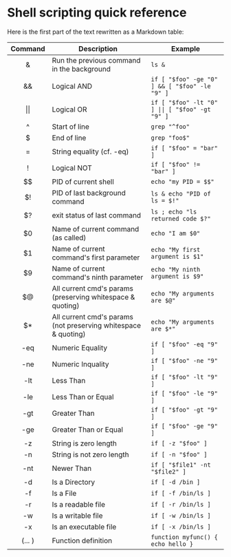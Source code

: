 # Shell scripting quick reference

Here is the first part of the text rewritten as a Markdown table:

|  Command | Description                                 |       Example                                    |
|:--------:|---------------------------------------------|--------------------------------------------------|
|   &      | Run the previous command in the background  | `ls &`                                           |
|   &&     | Logical AND                                 | `if [ "$foo" -ge "0" ] && [ "$foo" -le "9" ]`    |
|   \|\|   | Logical OR                                  | `if [ "$foo" -lt "0" ] \|\| [ "$foo" -gt "9" ]`  |
|   ^      | Start of line                               | `grep "^foo"`                                    |
|   $      | End of line                                 | `grep "foo$"`                                    |
|   =      | String equality (cf. -eq)                   | `if [ "$foo" = "bar" ]`                          |
|   !      | Logical NOT                                 | `if [ "$foo" != "bar" ]`                         |
|   $$     | PID of current shell                        | `echo "my PID = $$"`                             |
|   $!     | PID of last background command              | `ls & echo "PID of ls = $!"`                     |
|   $?     | exit status of last command                 | `ls ; echo "ls returned code $?"`                |
|   $0     | Name of current command (as called)         | `echo "I am $0"`                                 |
|   $1     | Name of current command's first parameter   | `echo "My first argument is $1"`                 |
|   $9     | Name of current command's ninth parameter   | `echo "My ninth argument is $9"`                 |
|   $@     | All current cmd's params (preserving whitespace & quoting) | `echo "My arguments are $@"`      |
|   $*     | All current cmd's params (not preserving whitespace & quoting) | `echo "My arguments are $*"`  |
|   -eq    | Numeric Equality                            | `if [ "$foo" -eq "9" ]`                          |
|   -ne    | Numeric Inquality                           | `if [ "$foo" -ne "9" ]`                          |
|   -lt    | Less Than                                   | `if [ "$foo" -lt "9" ]`                          |
|   -le    | Less Than or Equal                          | `if [ "$foo" -le "9" ]`                          |
|   -gt    | Greater Than                                | `if [ "$foo" -gt "9" ]`                          |
|   -ge    | Greater Than or Equal                       | `if [ "$foo" -ge "9" ]`                          |
|   -z     | String is zero length                       | `if [ -z "$foo" ]`                               |
|   -n     | String is not zero length                   | `if [ -n "$foo" ]`                               |
|   -nt    | Newer Than                                  | `if [ "$file1" -nt "$file2" ]`                   |
|   -d     | Is a Directory                              | `if [ -d /bin ]`                                 |
|   -f     | Is a File                                   | `if [ -f /bin/ls ]`                              |
|   -r     | Is a readable file                          | `if [ -r /bin/ls ]`                              |
|   -w     | Is a writable file                          | `if [ -w /bin/ls ]`                              |
|   -x     | Is an executable file                       | `if [ -x /bin/ls ]`                              |
|  (... )  | Function definition                         | `function myfunc() { echo hello }`               |
